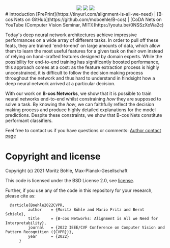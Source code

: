<div style="margin-left:auto; margin-right:auto; padding:0; text-align:center">
  <img class="intro_gifs"  src="media/gifs/lorikeet.gif?raw=true"/>
  <img class="intro_gifs"  src="media/gifs/drake.gif?raw=true"/>
  <img class="intro_gifs"  src="media/gifs/zebra.gif?raw=true"/>
</div>
# Introduction
[PrePrint](https://tinyurl.com/alignment-is-all-we-need)  |  [B-cos Nets on GitHub](https://github.com/moboehle/B-cos) 
| [CoDA Nets on YouTube (Computer Vision Seminar, MIT)](https://youtu.be/0NSSzXoWa2c) 


Today's deep neural network architectures achieve impressive performances on a wide array of different tasks.
In order to pull off these feats, they are trained 'end-to-end' on large amounts of data, which allow them 
to learn the most useful features for a given task on their own
instead of relying on hand-crafted features designed by domain experts.
While the possibility for end-to-end training has significantly boosted performance, this approach comes at a cost: 
    as the feature extraction process is highly unconstrained, 
    it is difficult to follow the decision making process throughout the network and thus hard
    to understand in hindsight how a deep neural network arrived at a particular decision.

With our work on **B-cos Networks**, we show that it is possible to train neural networks
end-to-end whilst constraining _how_ they are supposed to solve a task. By knowing the _how_, we can faithfully reflect
the decision making process and produce highly detailed explanations for the model predictions.
Despite these constraints, we show that B-cos Nets constitute performant classifiers. 

Feel free to contact us if you have questions or comments: [Author contact page](https://www.mpi-inf.mpg.de/departments/computer-vision-and-machine-learning/people/moritz-boehle)

# Copyright and license
Copyright (c) 2021 Moritz Böhle, Max-Planck-Gesellschaft

This code is licensed under the BSD License 2.0, see [license](LICENSE).

Further, if you use any of the code in this repository for your research, please cite as:
```
  @article{Boehle2022CVPR,
          author    = {Moritz Böhle and Mario Fritz and Bernt Schiele},
          title     = {B-cos Networks: Alignment is All we Need for Interpretability},
          journal   = {2022 IEEE/CVF Conference on Computer Vision and Pattern Recognition ({CVPR})},
          year      = {2022}
      }
```

